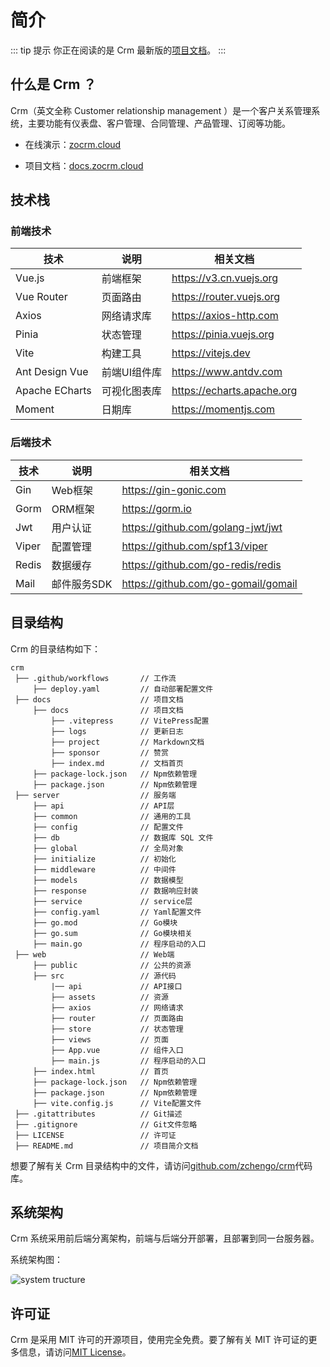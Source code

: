 # 简介

::: tip 提示
你正在阅读的是 Crm 最新版的[项目文档](https://docs.zocrm.cloud)。
:::

## 什么是 Crm ？

Crm（英文全称 Customer relationship management ）是一个客户关系管理系统，主要功能有仪表盘、客户管理、合同管理、产品管理、订阅等功能。

- 在线演示：[zocrm.cloud](https://zocrm.cloud)

- 项目文档：[docs.zocrm.cloud](https://docs.zocrm.cloud)

## 技术栈

### 前端技术

| 技术 | 说明 | 相关文档 |
|---|---|---|
| Vue.js | 前端框架 | https://v3.cn.vuejs.org |
| Vue Router | 页面路由 | https://router.vuejs.org |
| Axios | 网络请求库 | https://axios-http.com |
| Pinia | 状态管理 | https://pinia.vuejs.org |
| Vite | 构建工具 | https://vitejs.dev |
| Ant Design Vue | 前端UI组件库 | https://www.antdv.com |
| Apache ECharts | 可视化图表库 | https://echarts.apache.org |
| Moment | 日期库 | https://momentjs.com |

### 后端技术

| 技术 | 说明 | 相关文档 |
|---|---|---|
| Gin | Web框架 | https://gin-gonic.com |
| Gorm | ORM框架 | https://gorm.io |
| Jwt | 用户认证 | https://github.com/golang-jwt/jwt |
| Viper | 配置管理 | https://github.com/spf13/viper |
| Redis | 数据缓存 | https://github.com/go-redis/redis |
| Mail | 邮件服务SDK | https://github.com/go-gomail/gomail |

## 目录结构

Crm 的目录结构如下：

```text
crm
 ├── .github/workflows       // 工作流
     ├── deploy.yaml         // 自动部署配置文件
 ├── docs                    // 项目文档
     ├── docs                // 项目文档
         ├── .vitepress      // VitePress配置
         ├── logs            // 更新日志
         ├── project         // Markdown文档
         ├── sponsor         // 赞赏
         ├── index.md        // 文档首页
     ├── package-lock.json   // Npm依赖管理
     ├── package.json        // Npm依赖管理
 ├── server                  // 服务端
     ├── api                 // API层
     ├── common              // 通用的工具
     ├── config              // 配置文件
     ├── db                  // 数据库 SQL 文件
     ├── global              // 全局对象
     ├── initialize          // 初始化
     ├── middleware          // 中间件
     ├── models              // 数据模型
     ├── response            // 数据响应封装
     ├── service             // service层
     ├── config.yaml         // Yaml配置文件
     ├── go.mod              // Go模块
     ├── go.sum              // Go模块相关
     ├── main.go             // 程序启动的入口
 ├── web                     // Web端
     ├── public              // 公共的资源
     ├── src                 // 源代码
         |── api             // API接口
         ├── assets          // 资源
         ├── axios           // 网络请求
         ├── router          // 页面路由
         ├── store           // 状态管理
         ├── views           // 页面
         ├── App.vue         // 组件入口
         ├── main.js         // 程序启动的入口
     ├── index.html          // 首页
     ├── package-lock.json   // Npm依赖管理
     ├── package.json        // Npm依赖管理
     ├── vite.config.js      // Vite配置文件
 ├── .gitattributes          // Git描述
 ├── .gitignore              // Git文件忽略
 ├── LICENSE                 // 许可证
 ├── README.md               // 项目简介文档
```

想要了解有关 Crm 目录结构中的文件，请访问[github.com/zchengo/crm](https://github.com/zchengo/crm)代码库。

## 系统架构

Crm 系统采用前后端分离架构，前端与后端分开部署，且部署到同一台服务器。

系统架构图：

<img src="/sys_structure.png" style="border-radius: 5px;" alt="system tructure"/>

## 许可证

Crm 是采用 MIT 许可的开源项目，使用完全免费。要了解有关 MIT 许可证的更多信息，请访问[MIT License](https://github.com/zchengo/crm/blob/main/LICENSE)。